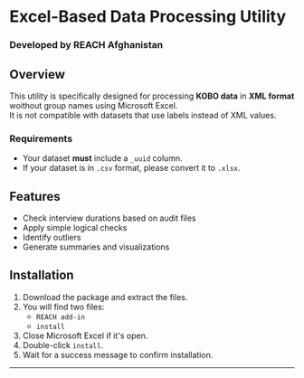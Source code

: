 # Excel-Based Data Processing Utility

### Developed by REACH Afghanistan

## Overview

This utility is specifically designed for processing **KOBO data** in **XML format** woithout group names using Microsoft Excel.  
It is not compatible with datasets that use labels instead of XML values.

### Requirements
- Your dataset **must** include a `_uuid` column.
- If your dataset is in `.csv` format, please convert it to `.xlsx`.

## Features

- Check interview durations based on audit files  
- Apply simple logical checks  
- Identify outliers  
- Generate summaries and visualizations

## Installation

1. Download the package and extract the files.
2. You will find two files:  
   - `REACH add-in`  
   - `install`
3. Close Microsoft Excel if it's open.
4. Double-click `install`.
5. Wait for a success message to confirm installation.

---
